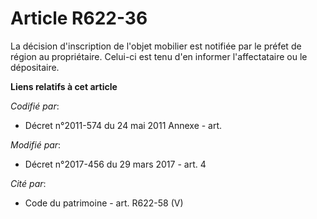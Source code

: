 # Article R622-36

La décision d'inscription de l'objet mobilier est notifiée par le préfet de région au propriétaire. Celui-ci est tenu d'en
informer l'affectataire ou le dépositaire.

**Liens relatifs à cet article**

_Codifié par_:

  - Décret n°2011-574 du 24 mai 2011 Annexe - art.

_Modifié par_:

  - Décret n°2017-456 du 29 mars 2017 - art. 4

_Cité par_:

  - Code du patrimoine - art. R622-58 (V)
